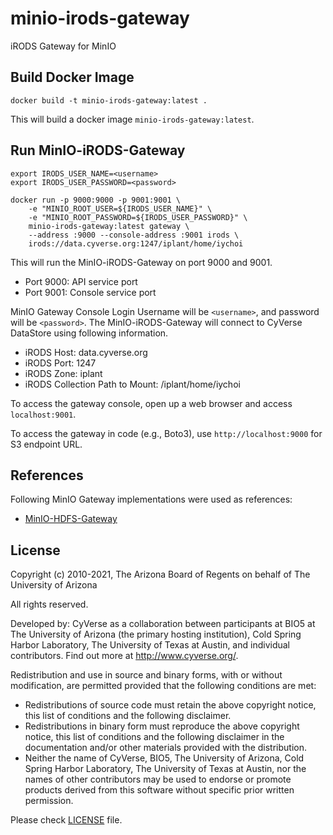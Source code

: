 # minio-irods-gateway
iRODS Gateway for MinIO

## Build Docker Image
```
docker build -t minio-irods-gateway:latest .
```

This will build a docker image `minio-irods-gateway:latest`.

## Run MinIO-iRODS-Gateway
```
export IRODS_USER_NAME=<username>
export IRODS_USER_PASSWORD=<password>

docker run -p 9000:9000 -p 9001:9001 \
	-e "MINIO_ROOT_USER=${IRODS_USER_NAME}" \
	-e "MINIO_ROOT_PASSWORD=${IRODS_USER_PASSWORD}" \
	minio-irods-gateway:latest gateway \
	--address :9000 --console-address :9001 irods \
	irods://data.cyverse.org:1247/iplant/home/iychoi
```

This will run the MinIO-iRODS-Gateway on port 9000 and 9001.

- Port 9000: API service port
- Port 9001: Console service port


MinIO Gateway Console Login Username will be `<username>`, and password will be `<password>`.
The MinIO-iRODS-Gateway will connect to CyVerse DataStore using following information.

- iRODS Host: data.cyverse.org
- iRODS Port: 1247
- iRODS Zone: iplant
- iRODS Collection Path to Mount: /iplant/home/iychoi

To access the gateway console, open up a web browser and access `localhost:9001`.

To access the gateway in code (e.g., Boto3), use `http://localhost:9000` for S3 endpoint URL.

## References

Following MinIO Gateway implementations were used as references:

- [MinIO-HDFS-Gateway](https://github.com/minio/minio/tree/master/cmd/gateway/hdfs)


## License

Copyright (c) 2010-2021, The Arizona Board of Regents on behalf of The University of Arizona

All rights reserved.

Developed by: CyVerse as a collaboration between participants at BIO5 at The University of Arizona (the primary hosting institution), Cold Spring Harbor Laboratory, The University of Texas at Austin, and individual contributors. Find out more at http://www.cyverse.org/.

Redistribution and use in source and binary forms, with or without modification, are permitted provided that the following conditions are met:

 * Redistributions of source code must retain the above copyright notice, this list of conditions and the following disclaimer.
 * Redistributions in binary form must reproduce the above copyright notice, this list of conditions and the following disclaimer in the documentation and/or other materials provided with the distribution.
 * Neither the name of CyVerse, BIO5, The University of Arizona, Cold Spring Harbor Laboratory, The University of Texas at Austin, nor the names of other contributors may be used to endorse or promote products derived from this software without specific prior written permission.


Please check [LICENSE](https://github.com/cyverse/minio-irods-gateway/tree/master/LICENSE) file.

